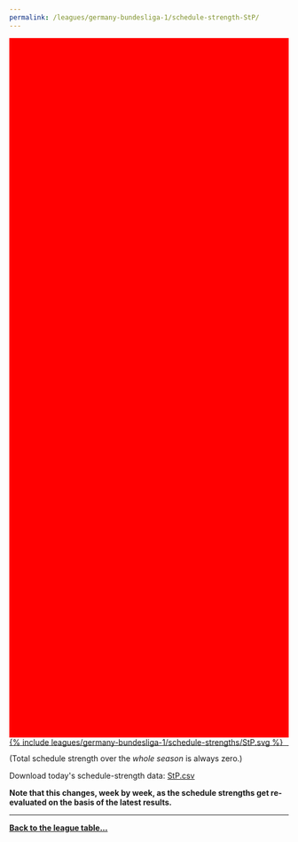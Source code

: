```yaml
---
permalink: /leagues/germany-bundesliga-1/schedule-strength-StP/
---
```


<style>
.svg-wrap {
    background-color:red;
    height:0;
    padding-top:250%; /* 350px/550px */
    position: relative;
}

svg {
    background-color: white;
    height: 100%;
    display:block;
    width: 100%;
    position: absolute;
    top:0;
    left:0;
}
</style>


<div class="svg-wrap">
{% include leagues/germany-bundesliga-1/schedule-strengths/StP.svg %}
</div>

-----

(Total schedule strength over the *whole season* is always zero.)


Download today's schedule-strength data: [StP.csv](/assets/leagues/germany-bundesliga-1/2024/schedule-strengths/StP.csv)

**Note that this changes, week by week, as the schedule strengths get re-evaluated on the
basis of the latest results.**

-----

[**Back to the league table...**](/leagues/germany-bundesliga-1)


